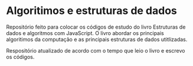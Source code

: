 # Algoritimos e estruturas de dados
Repositório feito para colocar os códigos de estudo do livro Estruturas de dados e algoritmos com JavaScript. O livro abordar os principais algoritimos da computação e as principais estruturas de dados utitlizadas.

Respositório atualizado de acordo com o tempo que leio
o livro e escrevo os códigos.
